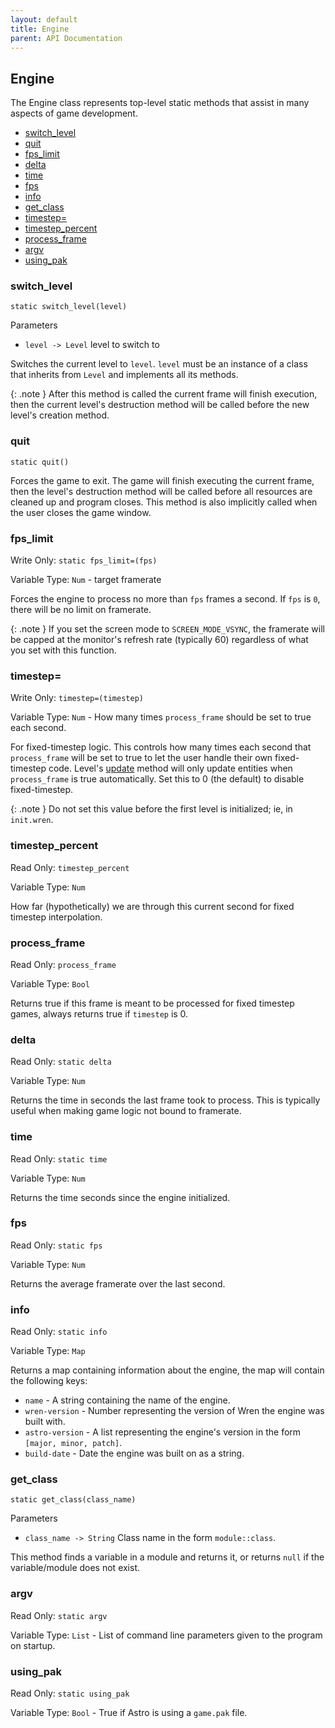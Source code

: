 ```yaml
---
layout: default
title: Engine
parent: API Documentation
---
```


## Engine
The Engine class represents top-level static methods that assist in many
aspects of game development.

 + [switch_level](#switch_level)
 + [quit](#quit)
 + [fps_limit](#fps_limit)
 + [delta](#delta)
 + [time](#time)
 + [fps](#fps)
 + [info](#info)
 + [get_class](#get_class)
 + [timestep=](#timestep)
 + [timestep_percent](#timestep_percent)
 + [process_frame](#process_frame)
 + [argv](#argv)
 + [using_pak](#using_pak)
 
### switch_level
`static switch_level(level)`

Parameters
 + `level -> Level` level to switch to

Switches the current level to `level`. `level` must be an instance of a class 
that inherits from `Level` and implements all its methods.

{: .note }
After this method is called the current frame will finish execution, then
the current level's destruction method will be called before the new level's
creation method.

### quit
`static quit()`

Forces the game to exit. The game will finish executing the current frame, then
the level's destruction method will be called before all resources are cleaned up
and program closes. This method is also implicitly called when the user closes
the game window.

### fps_limit
Write Only: `static fps_limit=(fps)`

Variable Type: `Num` - target framerate

Forces the engine to process no more than `fps` frames a second. If `fps` is `0`,
there will be no limit on framerate.

{: .note }
If you set the screen mode to `SCREEN_MODE_VSYNC`, the framerate will be
capped at the monitor's refresh rate (typically 60) regardless of what you set
with this function.

### timestep=
Write Only: `timestep=(timestep)`

Variable Type: `Num` - How many times `process_frame` should be set to true each second.
 
For fixed-timestep logic. This controls how many times each second that `process_frame` will be
set to true to let the user handle their own fixed-timestep code. Level's [update](Level#update)
method will only update entities when `process_frame` is true automatically. Set this to 0 (the default)
to disable fixed-timestep.

{: .note }
Do not set this value before the first level is initialized; ie, in `init.wren`.

### timestep_percent
Read Only: `timestep_percent`

Variable Type: `Num`

How far (hypothetically) we are through this current second for fixed timestep interpolation.

### process_frame
Read Only: `process_frame`

Variable Type: `Bool`

Returns true if this frame is meant to be processed for fixed timestep games, always returns true
if `timestep` is 0.

### delta
Read Only: `static delta`

Variable Type: `Num`

Returns the time in seconds the last frame took to process. This is typically useful
when making game logic not bound to framerate.

### time
Read Only: `static time`

Variable Type: `Num`

Returns the time seconds since the engine initialized.

### fps
Read Only: `static fps`

Variable Type: `Num`

Returns the average framerate over the last second.

### info
Read Only: `static info`

Variable Type: `Map`

Returns a map containing information about the engine, the map will contain the
following keys:
 + `name` - A string containing the name of the engine.
 + `wren-version` - Number representing the version of Wren the engine was built with.
 + `astro-version` - A list representing the engine's version in the form `[major, minor, patch]`.
 + `build-date` - Date the engine was built on as a string.

### get_class
`static get_class(class_name)`

Parameters
 + `class_name -> String` Class name in the form `module::class`.
 
This method finds a variable in a module and returns it, or returns `null` if the variable/module
does not exist.

### argv
Read Only: `static argv`

Variable Type: `List` - List of command line parameters given to the program on startup.

### using_pak
Read Only: `static using_pak`

Variable Type: `Bool` - True if Astro is using a `game.pak` file.

